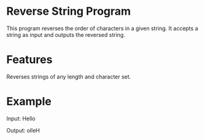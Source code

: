 # Reverse String Program

This program reverses the order of characters in a given string. It accepts a string as input and outputs the reversed string.

# Features

Reverses strings of any length and character set.

# Example

Input: Hello

Output: olleH

